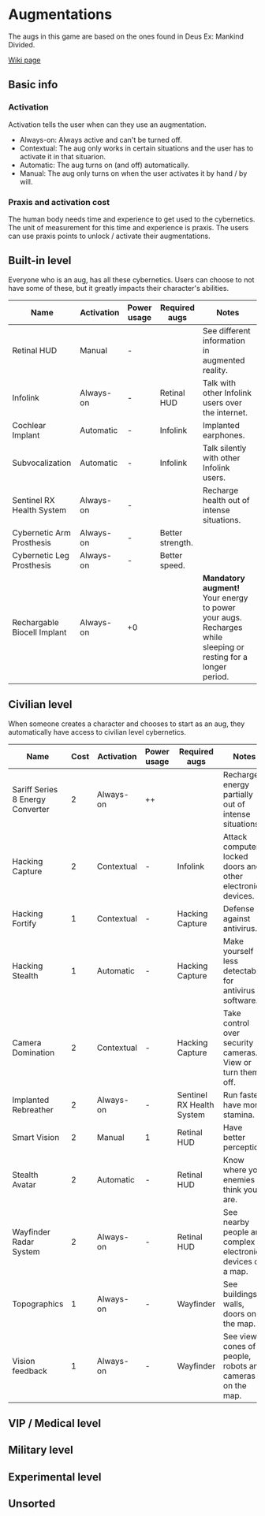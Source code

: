 # Augmentations

The augs in this game are based on the ones found in Deus Ex: Mankind Divided.

[Wiki page](https://deusex.fandom.com/wiki/Augmentations_(DXMD))

## Basic info

### Activation

Activation tells the user when can they use an augmentation.

- Always-on: Always active and can't be turned off.
- Contextual: The aug only works in certain situations and the user has to activate it in that situarion.
- Automatic: The aug turns on (and off) automatically.
- Manual: The aug only turns on when the user activates it by hand / by will.

### Praxis and activation cost

The human body needs time and experience to get used to the cybernetics. The unit of measurement for this time and experience is praxis. The users can use praxis points to unlock / activate their augmentations.

## Built-in level

Everyone who is an aug, has all these cybernetics. Users can choose to not have some of these, but it greatly impacts their character's abilities.

| Name | Activation | Power usage | Required augs | Notes |
| - | - | - | - | - |
| Retinal HUD | Manual | - || See different information in augmented reality. |
| Infolink | Always-on | - | Retinal HUD | Talk with other Infolink users over the internet. |
| Cochlear Implant | Automatic | - | Infolink | Implanted earphones. |
| Subvocalization | Automatic | - | Infolink | Talk silently with other Infolink users. |
| Sentinel RX Health System | Always-on | - | | Recharge health out of intense situations. |
| Cybernetic Arm Prosthesis | Always-on | - | Better strength. |
| Cybernetic Leg Prosthesis | Always-on | - | Better speed. |
| Rechargable Biocell Implant | Always-on | +0 || **Mandatory augment!** Your energy to power your augs. Recharges while sleeping or resting for a longer period. |

## Civilian level

When someone creates a character and chooses to start as an aug, they automatically have access to civilian level cybernetics.

| Name | Cost | Activation | Power usage | Required augs | Notes |
| - | - | - | - | - | - |
| Sariff Series 8 Energy Converter | 2 | Always-on | ++ || Recharge energy partially out of intense situations. |
| Hacking Capture | 2 | Contextual | - | Infolink | Attack computers, locked doors and other electronic devices. |
| Hacking Fortify | 1 | Contextual | - | Hacking Capture | Defense against antivirus. |
| Hacking Stealth | 1 | Automatic | - | Hacking Capture | Make yourself less detectable for antivirus software. |
| Camera Domination | 2 | Contextual | - | Hacking Capture | Take control over security cameras. View or turn them off. |
| Implanted Rebreather | 2 | Always-on | - | Sentinel RX Health System | Run faster, have more stamina. |
| Smart Vision | 2 | Manual | 1 | Retinal HUD | Have better perception. |
| Stealth Avatar | 2 | Automatic | - | Retinal HUD | Know where your enemies think you are. |
| Wayfinder Radar System | 2 | Always-on | - | Retinal HUD | See nearby people and complex electronic devices on a map. |
| Topographics | 1 | Always-on | - | Wayfinder | See buildings, walls, doors on the map. |
| Vision feedback | 1 | Always-on | - | Wayfinder | See view cones of people, robots and cameras on the map. |

## VIP / Medical level

## Military level

## Experimental level

## Unsorted